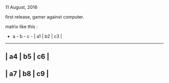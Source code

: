 11 August, 2016

first release, 
gamer against computer. 

matrix like this :

 - a - b - c -
| a1 | b2 | c3 |
----------------
| a4 | b5 | c6 |
----------------
| a7 | b8 | c9 |
----------------
